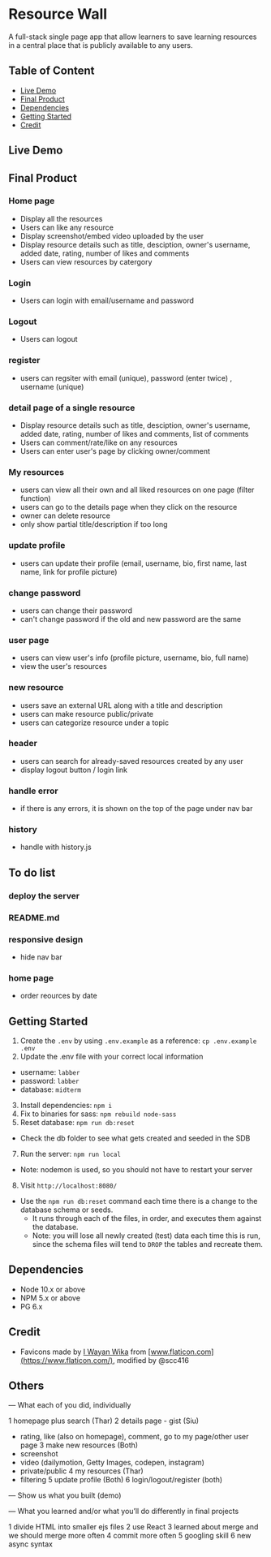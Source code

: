 # Resource Wall

A full-stack single page app that allow learners to save learning resources in a central place that is publicly available to any users.  

## Table of Content

- [Live Demo](#live-demo)
- [Final Product](#final-product)
- [Dependencies](#dependencies)
- [Getting Started](#getting-started)
- [Credit](#credit)

## Live Demo

## Final Product

### Home page

- Display all the resources
- Users can like any resource
- Display screenshot/embed video uploaded by the user
- Display resource details such as title, desciption, owner's username, added date, rating, number of likes and comments
- Users can view resources by catergory

### Login

- Users can login with email/username and password

### Logout

- Users can logout

### register

- users can regsiter with email (unique), password (enter twice) , username (unique)

### detail page of a single resource

- Display resource details such as title, desciption, owner's username, added date, rating, number of likes and comments, list of comments
- Users can comment/rate/like on any resources
- Users can enter user's page by clicking owner/comment

### My resources

- users can view all their own and all liked resources on one page (filter function)
- users can go to the details page when they click on the resource
- owner can delete resource
- only show partial title/description if too long

### update profile

- users can update their profile (email, username, bio, first name, last name, link for profile picture)

### change password

- users can change their password
- can't change password if the old and new password are the same

### user page

- users can view user's info (profile picture, username, bio, full name)
- view the user's resources

### new resource

- users save an external URL along with a title and description
- users can make resource public/private
- users can categorize resource under a topic

### header

- users can search for already-saved resources created by any user
- display logout button / login link

### handle error

- if there is any errors, it is shown on the top of the page under nav bar

### history

- handle with history.js

## To do list

### deploy the server

### README.md

### responsive design

- hide nav bar

### home page

- order reources by date

## Getting Started

1. Create the `.env` by using `.env.example` as a reference: `cp .env.example .env`
2. Update the .env file with your correct local information

- username: `labber`
- password: `labber`
- database: `midterm`

3. Install dependencies: `npm i`
4. Fix to binaries for sass: `npm rebuild node-sass`
5. Reset database: `npm run db:reset`

- Check the db folder to see what gets created and seeded in the SDB

7. Run the server: `npm run local`

- Note: nodemon is used, so you should not have to restart your server

8. Visit `http://localhost:8080/`

- Use the `npm run db:reset` command each time there is a change to the database schema or seeds.
  - It runs through each of the files, in order, and executes them against the database.
  - Note: you will lose all newly created (test) data each time this is run, since the schema files will tend to `DROP` the tables and recreate them.

## Dependencies

- Node 10.x or above
- NPM 5.x or above
- PG 6.x

## Credit

- Favicons made by [I Wayan Wika](https://www.flaticon.com/authors/i-wayan-wika) from [www.flaticon.com](https://www.flaticon.com/), modified by @scc416

## Others

— What each of you did, individually

1 homepage plus search (Thar)
2 details page - gist (Siu)

- rating, like (also on homepage), comment, go to my page/other user page
  3 make new resources (Both)
- screenshot
- video (dailymotion, Getty Images, codepen, instagram)
- private/public
  4 my resources (Thar)
- filtering
  5 update profile (Both)
  6 login/logout/register (both)

— Show us what you built (demo)

— What you learned and/or what you’ll do differently in final projects

1 divide HTML into smaller ejs files
2 use React
3 learned about merge and we should merge more often
4 commit more often
5 googling skill
6 new async syntax
